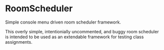 # RoomScheduler
Simple console menu driven room scheduler framework.

This overly simple, intentionially uncommented, and buggy room scheduler is intended to be used as an extendable framework for testing class assignments.
